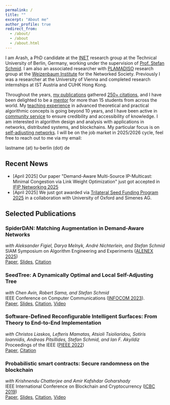 ```yaml
---
permalink: /
title: ""
excerpt: "About me"
author_profile: true
redirect_from: 
  - /about/
  - /about
  - /about.html
---
```


I am Arash, a PhD candidate at the <a href="https://www.linkedin.com/company/inet-tuberlin/">INET</a> research group at the Technical University of Berlin, Germany, working under the supervision of <a href="https://schmiste.github.io/">Prof. Stefan Schmid</a>. I am also an associated researcher with <a href="https://plamadiso.weizenbaum-institut.de">PLAMADISO</a>
research group at the <a href="https://www.weizenbaum-institut.de/en">Weizenbaum Institute</a> for the Networked Society.
Previously I was a researcher at the University of Vienna and completed research internships at IST Austria and CUHK Hong Kong. 

Throughout the years, [my publications](/research)  gathered [250+ citations](https://scholar.google.com/citations?user=jsHuvKEAAAAJ&hl=en), and I have been delighted to be a [mentor](/supervision) for more than 15 students from across the world. My [teaching experience](/teaching) in advanced theoretical and practical algorithmic concepts is going beyond 10 years, and I have been active in [community service](/service) to ensure credibility and accessibility of knowledge. 
I am interested in algorithm design and analysis with applications in networks, distributed systems, and blockchains. My particular focus is on [self-adjusting networks](https://self-adjusting.net/).
I will be on the job market in 2025/2026 cycle, feel free to reach out to me via my email:

lastname (at) tu-berlin (dot) de

## Recent News

- [April 2025] Our paper "Demand-Aware Multi-Source IP-Multicast: Minimal Congestion via Link Weight Optimization" just got accepted in [IFIP Networking 2025](https://networking.ifip.org/2025/)
- [April 2025] We just got awarded via [Trilateral Seed Funding Program 2025](https://www.tu.berlin/strategie/siemens-rie-kooperationen/trilateral-seed-funding-program-2025) in a collaboration with University of Oxford and Simenes AG.


## Selected Publications

### SpiderDAN: Matching Augmentation in Demand-Aware Networks
*with Aleksander Figiel, Darya Melnyk, André Nichterlein, and Stefan Schmid*\
SIAM Symposium on Algorithm Engineering and Experiments ([ALENEX 2025](https://www.siam.org/conferences-events/siam-conferences/alenex25/))\
[Paper](ALENEX25.pdf), [Slides](ALENEX25slides.pdf), [Citation](ALENEX25.bib)

### SeedTree: A Dynamically Optimal and Local Self-Adjusting Tree
*with Chen Avin, Robert Sama, and Stefan Schmid*\
IEEE Conference on Computer Communications ([INFOCOM 2023](https://infocom2023.ieee-infocom.org/)).\
[Paper](INFOCOM23SeedTree.pdf), [Slides](SeedTree-Pres.pdf), [Citation](INFOCOM23SeedTree.bib), [Video](https://www.youtube.com/watch?v=KdDbRnhPcM4)

### Software-Defined Reconfigurable Intelligent Surfaces: From Theory to End-to-End Implementation
*with Christos Liaskos, Lefteris Mamatas, Atsioli Tsioliaridou, Sotiris Ioannidis, Andreas Pitsillides, Stefan Schmid, and Ian F. Akyildiz*\
Proceedings of the IEEE ([PIEEE 2022](https://proceedingsoftheieee.ieee.org/september-2022/))\
[Paper](https://ieeexplore.ieee.org/abstract/document/9769768), [Citation](PIEEE22SDR.bib)

### Probabilistic smart contracts: Secure randomness on the blockchain
*with Krishnendu Chatterjee and Amir Kafshdar Goharshady*\
IEEE International Conference on Blockchain and Cryptocurrency ([ICBC 2019](https://icbc2019.ieee-icbc.org/))\
[Paper](ICBC2019.pdf), [Slides](ICBC2019-Slides.pdf), [Citation](ICBC19Random.bib), [Video](https://youtu.be/ilWwCqGA-_Y?t=64)

